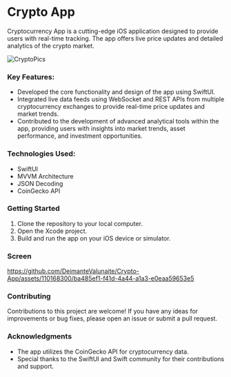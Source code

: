 # Crypto App
Cryptocurrency App is a cutting-edge iOS application designed to provide users with real-time tracking. The app offers live price updates and detailed analytics of the crypto market.

![CryptoPics](https://github.com/DeimanteValunaite/Crypto-App/assets/110168300/9b8ce598-1e2b-4a38-a279-1b845685735f)


### Key Features:
- Developed the core functionality and design of the app using SwiftUI.
- Integrated live data feeds using WebSocket and REST APIs from multiple cryptocurrency exchanges to provide real-time price updates and market trends.
- Contributed to the development of advanced analytical tools within the app, providing users with insights into market trends, asset performance, and investment opportunities.

### Technologies Used:
- SwiftUI
- MVVM Architecture
- JSON Decoding
- CoinGecko API

### Getting Started
1. Clone the repository to your local computer.
2. Open the Xcode project.
3. Build and run the app on your iOS device or simulator.

### Screen

https://github.com/DeimanteValunaite/Crypto-App/assets/110168300/ba485ef1-f41d-4a44-a1a3-e0eaa59653e5


### Contributing
Contributions to this project are welcome! If you have any ideas for improvements or bug fixes, please open an issue or submit a pull request.

### Acknowledgments
- The app utilizes the CoinGecko API for cryptocurrency data.
- Special thanks to the SwiftUI and Swift community for their contributions and support.
